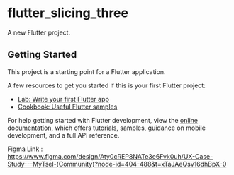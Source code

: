 # flutter_slicing_three

A new Flutter project.

## Getting Started

This project is a starting point for a Flutter application.

A few resources to get you started if this is your first Flutter project:

- [Lab: Write your first Flutter app](https://docs.flutter.dev/get-started/codelab)
- [Cookbook: Useful Flutter samples](https://docs.flutter.dev/cookbook)

For help getting started with Flutter development, view the
[online documentation](https://docs.flutter.dev/), which offers tutorials,
samples, guidance on mobile development, and a full API reference.

Figma Link : https://www.figma.com/design/Aty0cREP8NATe3e6Fvk0uh/UX-Case-Study---MyTsel-(Community)?node-id=404-488&t=xTaJAeQsv16dhBpX-0
